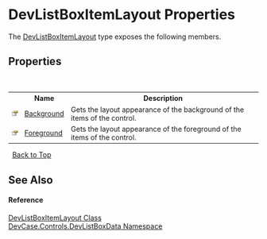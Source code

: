 # DevListBoxItemLayout Properties
 

The <a href="T_DevCase_Controls_DevListBoxData_DevListBoxItemLayout">DevListBoxItemLayout</a> type exposes the following members.


## Properties
&nbsp;<table><tr><th></th><th>Name</th><th>Description</th></tr><tr><td>![Public property](media/pubproperty.gif "Public property")</td><td><a href="P_DevCase_Controls_DevListBoxData_DevListBoxItemLayout_Background">Background</a></td><td>
Gets the layout appearance of the background of the items of the control.</td></tr><tr><td>![Public property](media/pubproperty.gif "Public property")</td><td><a href="P_DevCase_Controls_DevListBoxData_DevListBoxItemLayout_Foreground">Foreground</a></td><td>
Gets the layout appearance of the foreground of the items of the control.</td></tr></table>&nbsp;
<a href="#devlistboxitemlayout-properties">Back to Top</a>

## See Also


#### Reference
<a href="T_DevCase_Controls_DevListBoxData_DevListBoxItemLayout">DevListBoxItemLayout Class</a><br /><a href="N_DevCase_Controls_DevListBoxData">DevCase.Controls.DevListBoxData Namespace</a><br />